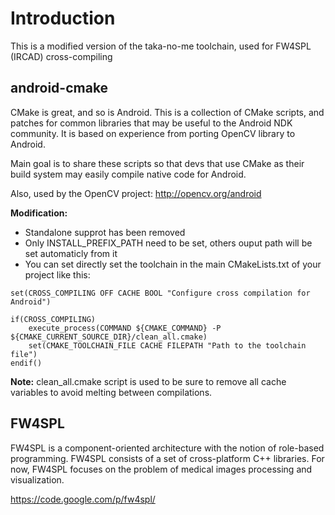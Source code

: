 # Introduction

This is a modified version of the taka-no-me toolchain, used for FW4SPL (IRCAD) cross-compiling

## android-cmake 
CMake is great, and so is Android. This is a collection of CMake scripts, and
patches for common libraries that may be useful to the Android NDK community.
It is based on experience from porting OpenCV library to Android.

Main goal is to share these scripts so that devs that use CMake as their build
system may easily compile native code for Android.

Also, used by the OpenCV project: http://opencv.org/android

**Modification:**
- Standalone supprot has been removed
- Only INSTALL_PREFIX_PATH need to be set, others ouput path will be set automaticly from it
- You can set directly set the toolchain in the main CMakeLists.txt of your project like this:
```
set(CROSS_COMPILING OFF CACHE BOOL "Configure cross compilation for Android")

if(CROSS_COMPILING)
    execute_process(COMMAND ${CMAKE_COMMAND} -P ${CMAKE_CURRENT_SOURCE_DIR}/clean_all.cmake)
    set(CMAKE_TOOLCHAIN_FILE CACHE FILEPATH "Path to the toolchain file")
endif()
```
**Note:**
clean_all.cmake script is used to be sure to remove all cache variables to avoid melting between compilations.

## FW4SPL
FW4SPL is a component-oriented architecture with the notion of role-based programming. FW4SPL consists of a set of cross-platform C++ libraries. For now, FW4SPL focuses on the problem of medical images processing and visualization.

https://code.google.com/p/fw4spl/



